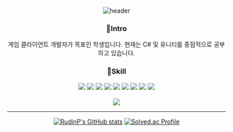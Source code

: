 <div align="center">

![header](https://capsule-render.vercel.app/api?type=waving&text=RudinP&color=9AC2A1)

  
### 🐻Intro
게임 클라이언트 개발자가 목표인 학생입니다.
현재는 C# 및 유니티를 중점적으로 공부하고 있습니다.

### 🔨Skill
<img src="https://img.shields.io/badge/Unity-FFFFFF?style=for-the-badge&logo=unity&logoColor=black"> <img src="https://img.shields.io/badge/C Sharp-239120F?style=for-the-badge&logo=C-Sharp&logoColor=white"> <img src="https://img.shields.io/badge/Unreal Engine-0E1128?style=for-the-badge&logo=Unreal Engine&logoColor=white"> <img src="https://img.shields.io/badge/C++-00599C?style=for-the-badge&logo=C%2B%2B&logoColor=white"> <img src="https://img.shields.io/badge/C-A8B9CC?style=for-the-badge&logo=C&logoColor=white"> <img src="https://img.shields.io/badge/Java-007396?style=for-the-badge&logo=OpenJDK&logoColor=white"> <img src="https://img.shields.io/badge/Python-3776AB?style=for-the-badge&logo=Python&logoColor=white"> <img src="https://img.shields.io/badge/html-E34F26?style=for-the-badge&logo=html5&logoColor=white"> <img src="https://img.shields.io/badge/github-181717?style=for-the-badge&logo=github&logoColor=white"> 
<br><br>
 <a href="https://velog.io/@rudin_"><img src="https://img.shields.io/badge/Tech%20Blog-11B48A?style=flat-square&logo=Vimeo&logoColor=white&link=https://velog.io/@rudin_"/></a>

<hr/>

[![RudinP's GitHub stats](https://github-readme-stats.vercel.app/api?username=RudinP&show_icons=true&icon_color=9AC2A1&title_color=9AC2A1&count_private=true)](https://github.com/anuraghazra/github-readme-stats)  [![Solved.ac Profile](http://mazassumnida.wtf/api/v2/generate_badge?boj=song_e)](https://solved.ac/song_e/)
</div>
